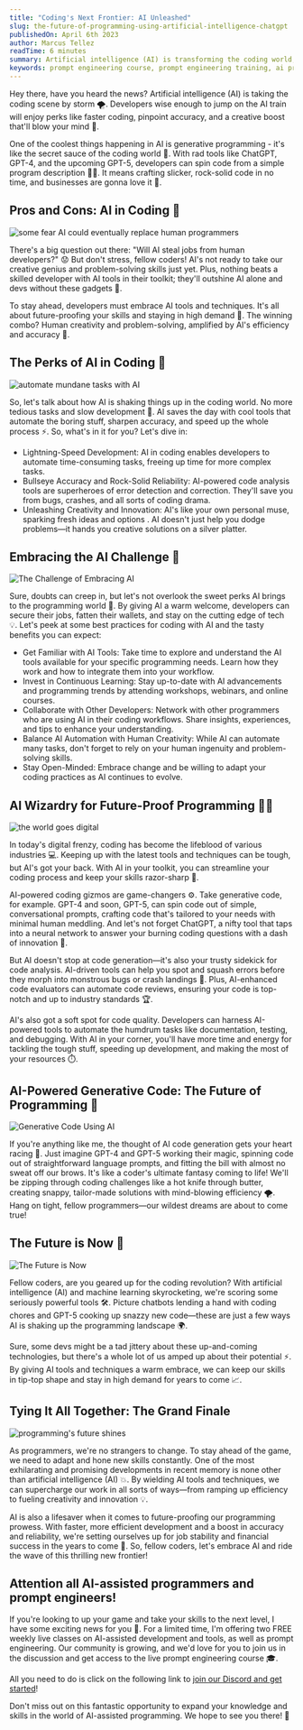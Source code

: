 ```yaml
---
title: "Coding's Next Frontier: AI Unleashed"
slug: the-future-of-programming-using-artificial-intelligence-chatgpt
publishedOn: April 6th 2023
author: Marcus Tellez
readTime: 6 minutes
summary: Artificial intelligence (AI) is transforming the coding world, and developers who leverage its capabilities will gain an advantage in the job market. Utilizing AI methods, programmers can enjoy quicker development, greater accuracy, and heightened creativity.
keywords: prompt engineering course, prompt engineering training, ai prompt engineer, using chatgpt for programming, openai prompt engineering
---
```


Hey there, have you heard the news? Artificial intelligence (AI) is taking the coding scene by storm 🌪️. Developers wise enough to jump on the AI train will enjoy perks like faster coding, pinpoint accuracy, and a creative boost that'll blow your mind 🤯.

One of the coolest things happening in AI is generative programming - it's like the secret sauce of the coding world 🍔. With rad tools like ChatGPT, GPT-4, and the upcoming GPT-5, developers can spin code from a simple program description 🧙‍♂️. It means crafting slicker, rock-solid code in no time, and businesses are gonna love it 💼.

## Pros and Cons: AI in Coding 🎢

![some fear AI could eventually replace human programmers](https://aipaired.com/images/articles/the-future-of-programming-using-artificial-intelligence-chatgpt/sad-programmer-kneeling-min.png)

There's a big question out there: "Will AI steal jobs from human developers?" 😟 But don't stress, fellow coders! AI's not ready to take our creative genius and problem-solving skills just yet. Plus, nothing beats a skilled developer with AI tools in their toolkit; they'll outshine AI alone and devs without these gadgets 🌟.

To stay ahead, developers must embrace AI tools and techniques. It's all about future-proofing your skills and staying in high demand 🚀. The winning combo? Human creativity and problem-solving, amplified by AI's efficiency and accuracy 🧠.

## The Perks of AI in Coding 🎁

![automate mundane tasks with AI](https://aipaired.com/images/articles/the-future-of-programming-using-artificial-intelligence-chatgpt/automate-tasks-min.png)

So, let's talk about how AI is shaking things up in the coding world. No more tedious tasks and slow development 🐢. AI saves the day with cool tools that automate the boring stuff, sharpen accuracy, and speed up the whole process ⚡. So, what's in it for you? Let's dive in:

- Lightning-Speed Development: AI in coding enables developers to automate time-consuming tasks, freeing up time for more complex tasks.
- Bullseye Accuracy and Rock-Solid Reliability: AI-powered code analysis tools are superheroes of error detection and correction. They'll save you from bugs, crashes, and all sorts of coding drama.
- Unleashing Creativity and Innovation: AI's like your own personal muse, sparking fresh ideas and options . AI doesn't just help you dodge problems—it hands you creative solutions on a silver platter.

## Embracing the AI Challenge 🤝

![The Challenge of Embracing AI](https://aipaired.com/images/articles/the-future-of-programming-using-artificial-intelligence-chatgpt/obstacles-min.png)

Sure, doubts can creep in, but let's not overlook the sweet perks AI brings to the programming world 🍭. By giving AI a warm welcome, developers can secure their jobs, fatten their wallets, and stay on the cutting edge of tech 💡. Let's peek at some best practices for coding with AI and the tasty benefits you can expect:

- Get Familiar with AI Tools: Take time to explore and understand the AI tools available for your specific programming needs. Learn how they work and how to integrate them into your workflow.
- Invest in Continuous Learning: Stay up-to-date with AI advancements and programming trends by attending workshops, webinars, and online courses.
- Collaborate with Other Developers: Network with other programmers who are using AI in their coding workflows. Share insights, experiences, and tips to enhance your understanding.
- Balance AI Automation with Human Creativity: While AI can automate many tasks, don't forget to rely on your human ingenuity and problem-solving skills.
- Stay Open-Minded: Embrace change and be willing to adapt your coding practices as AI continues to evolve.

## AI Wizardry for Future-Proof Programming 🧙‍♂️

![the world goes digital](https://aipaired.com/images/articles/the-future-of-programming-using-artificial-intelligence-chatgpt/digital-world-min.png)

In today's digital frenzy, coding has become the lifeblood of various industries 💻. Keeping up with the latest tools and techniques can be tough, but AI's got your back. With AI in your toolkit, you can streamline your coding process and keep your skills razor-sharp 🔪.

AI-powered coding gizmos are game-changers ⚙️. Take generative code, for example. GPT-4 and soon, GPT-5, can spin code out of simple, conversational prompts, crafting code that's tailored to your needs with minimal human meddling. And let's not forget ChatGPT, a nifty tool that taps into a neural network to answer your burning coding questions with a dash of innovation 🚀.

But AI doesn't stop at code generation—it's also your trusty sidekick for code analysis. AI-driven tools can help you spot and squash errors before they morph into monstrous bugs or crash landings 🐜. Plus, AI-enhanced code evaluators can automate code reviews, ensuring your code is top-notch and up to industry standards 🏆.

AI's also got a soft spot for code quality. Developers can harness AI-powered tools to automate the humdrum tasks like documentation, testing, and debugging. With AI in your corner, you'll have more time and energy for tackling the tough stuff, speeding up development, and making the most of your resources ⏱️.

## AI-Powered Generative Code: The Future of Programming 🚀

![Generative Code Using AI](https://aipaired.com/images/articles/the-future-of-programming-using-artificial-intelligence-chatgpt/robots-building-robots-min.png)

If you're anything like me, the thought of AI code generation gets your heart racing 💓. Just imagine GPT-4 and GPT-5 working their magic, spinning code out of straightforward language prompts, and fitting the bill with almost no sweat off our brows. It's like a coder's ultimate fantasy coming to life! We'll be zipping through coding challenges like a hot knife through butter, creating snappy, tailor-made solutions with mind-blowing efficiency 🌪️. Hang on tight, fellow programmers—our wildest dreams are about to come true!

## The Future is Now 🌟

![The Future is Now](https://aipaired.com/images/articles/the-future-of-programming-using-artificial-intelligence-chatgpt/future-now-min.png)

Fellow coders, are you geared up for the coding revolution? With artificial intelligence (AI) and machine learning skyrocketing, we're scoring some seriously powerful tools 🛠️. Picture chatbots lending a hand with coding chores and GPT-5 cooking up snazzy new code—these are just a few ways AI is shaking up the programming landscape 🌍.

Sure, some devs might be a tad jittery about these up-and-coming technologies, but there's a whole lot of us amped up about their potential ⚡. By giving AI tools and techniques a warm embrace, we can keep our skills in tip-top shape and stay in high demand for years to come 📈.

## Tying It All Together: The Grand Finale

![programming's future shines](https://aipaired.com/images/articles/the-future-of-programming-using-artificial-intelligence-chatgpt/kid-coding-min.png)

As programmers, we're no strangers to change. To stay ahead of the game, we need to adapt and hone new skills constantly. One of the most exhilarating and promising developments in recent memory is none other than artificial intelligence (AI) 💥. By wielding AI tools and techniques, we can supercharge our work in all sorts of ways—from ramping up efficiency to fueling creativity and innovation 💡.

AI is also a lifesaver when it comes to future-proofing our programming prowess. With faster, more efficient development and a boost in accuracy and reliability, we're setting ourselves up for job stability and financial success in the years to come 💼. So, fellow coders, let's embrace AI and ride the wave of this thrilling new frontier!

## Attention all AI-assisted programmers and prompt engineers!

If you're looking to up your game and take your skills to the next level, I have some exciting news for you 🎉. For a limited time, I'm offering two FREE weekly live classes on AI-assisted development and tools, as well as prompt engineering. Our community is growing, and we'd love for you to join us in the discussion and get access to the live prompt engineering course 🎓.

All you need to do is click on the following link to [join our Discord and get started](https://discord.gg/D9PdH96xe9)!

Don't miss out on this fantastic opportunity to expand your knowledge and skills in the world of AI-assisted programming. We hope to see you there! 🚀
